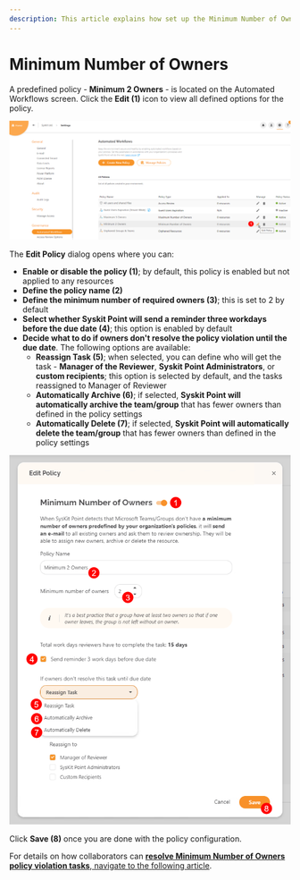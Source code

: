```yaml
---
description: This article explains how set up the Minimum Number of Owners policy for Automated Workflows in Syskit Point.
---
```


# Minimum Number of Owners

A predefined policy - **Minimum 2 Owners** - is located on the Automated Workflows screen. 
Click the **Edit (1)** icon to view all defined options for the policy. 

![Minimum Number of Owners - Edit Policy](../../.gitbook/assets/set_up_automated_workflows-min_owners_edit.png)

The **Edit Policy** dialog opens where you can:
* **Enable or disable the policy (1)**; by default, this policy is enabled but not applied to any resources
* **Define the policy name (2)**
* **Define the minimum number of required owners (3)**; this is set to 2 by default
* **Select whether Syskit Point will send a reminder three workdays before the due date (4)**; this option is enabled by default
* **Decide what to do if owners don't resolve the policy violation until the due date**. The following options are available:
    * **Reassign Task (5)**; when selected, you can define who will get the task - **Manager of the Reviewer**, **Syskit Point Administrators**, or **custom recipients**; this option is selected by default, and the tasks reassigned to Manager of Reviewer
    * **Automatically Archive (6)**; if selected, **Syskit Point will automatically archive the team/group** that has fewer owners than defined in the policy settings
    * **Automatically Delete (7)**; if selected, **Syskit Point will automatically delete the team/group** that has fewer owners than defined in the policy settings

![Edit Policy Dialog](../../.gitbook/assets/set_up_automated_workflows-min_owners_dialog.png)

Click **Save (8)** once you are done with the policy configuration.  

For details on how collaborators can [**resolve Minimum Number of Owners policy violation tasks**, navigate to the following article](../../point-collaborators/resolve-governance-tasks/minimum-number-of-owners.md).